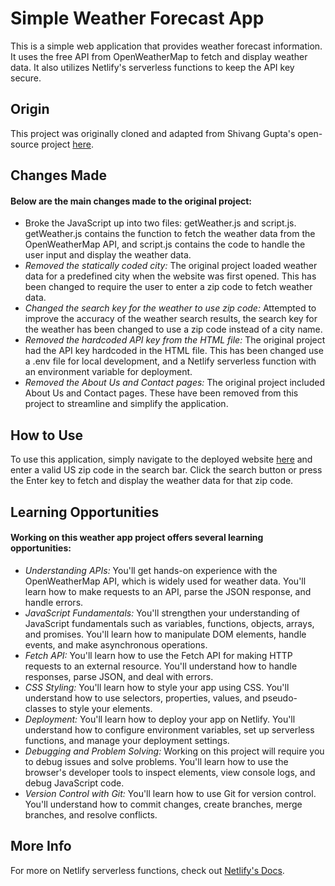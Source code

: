 # Simple Weather Forecast App

This is a simple web application that provides weather forecast information. It uses the free API from OpenWeatherMap to fetch and display weather data. It also utilizes Netlify's serverless functions to keep the API key secure.

## Origin

This project was originally cloned and adapted from Shivang Gupta's open-source project [here](https://github.com/shivang21007/Weather-forcast). 

## Changes Made

#### Below are the main changes made to the original project:

- Broke the JavaScript up into two files: getWeather.js and script.js. getWeather.js contains the function to fetch the weather data from the OpenWeatherMap API, and script.js contains the code to handle the user input and display the weather data.
- *Removed the statically coded city:* The original project loaded weather data for a predefined city when the website was first opened. This has been changed to require the user to enter a zip code to fetch weather data.
- *Changed the search key for the weather to use zip code:* Attempted to improve the accuracy of the weather search results, the search key for the weather has been changed to use a zip code instead of a city name.
- *Removed the hardcoded API key from the HTML file:* The original project had the API key hardcoded in the HTML file. This has been changed use a .env file for local development, and a Netlify serverless function with an environment variable for deployment.
- *Removed the About Us and Contact pages:* The original project included About Us and Contact pages. These have been removed from this project to streamline and simplify the application.

## How to Use

To use this application, simply navigate to the deployed website [here](https://serverless-weather-app.netlify.app) and enter a valid US zip code in the search bar. Click the search button or press the Enter key to fetch and display the weather data for that zip code.

## Learning Opportunities

#### Working on this weather app project offers several learning opportunities:

- *Understanding APIs:* You'll get hands-on experience with the OpenWeatherMap API, which is widely used for weather data. You'll learn how to make requests to an API, parse the JSON response, and handle errors.
- *JavaScript Fundamentals:* You'll strengthen your understanding of JavaScript fundamentals such as variables, functions, objects, arrays, and promises. You'll learn how to manipulate DOM elements, handle events, and make asynchronous operations.
- *Fetch API:* You'll learn how to use the Fetch API for making HTTP requests to an external resource. You'll understand how to handle responses, parse JSON, and deal with errors.
- *CSS Styling:* You'll learn how to style your app using CSS. You'll understand how to use selectors, properties, values, and pseudo-classes to style your elements.
- *Deployment:* You'll learn how to deploy your app on Netlify. You'll understand how to configure environment variables, set up serverless functions, and manage your deployment settings.
- *Debugging and Problem Solving:* Working on this project will require you to debug issues and solve problems. You'll learn how to use the browser's developer tools to inspect elements, view console logs, and debug JavaScript code.
- *Version Control with Git:* You'll learn how to use Git for version control. You'll understand how to commit changes, create branches, merge branches, and resolve conflicts.


## More Info

For more on Netlify serverless functions, check out [Netlify's Docs](https://docs.netlify.com/functions/overview/).
